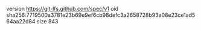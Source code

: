 version https://git-lfs.github.com/spec/v1
oid sha256:7719500a3781e23b69e9ef6cb98defc3a2658728b93a08e23ce1ad564aa22d84
size 843
